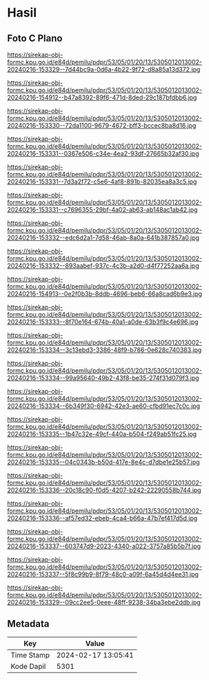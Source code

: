 # Hasil

## Foto C Plano

https://sirekap-obj-formc.kpu.go.id/e84d/pemilu/pdpr/53/05/01/20/13/5305012013002-20240216-153329--7d44bc9a-0d6a-4b22-9f72-d8a85a13d372.jpg

https://sirekap-obj-formc.kpu.go.id/e84d/pemilu/pdpr/53/05/01/20/13/5305012013002-20240216-154912--b47a8392-89f6-471d-8ded-29c187bfdbb6.jpg

https://sirekap-obj-formc.kpu.go.id/e84d/pemilu/pdpr/53/05/01/20/13/5305012013002-20240216-153330--72da1100-9679-4672-bff3-bccec8ba8d16.jpg

https://sirekap-obj-formc.kpu.go.id/e84d/pemilu/pdpr/53/05/01/20/13/5305012013002-20240216-153331--0367e506-c34e-4ea2-93df-27665b32af30.jpg

https://sirekap-obj-formc.kpu.go.id/e84d/pemilu/pdpr/53/05/01/20/13/5305012013002-20240216-153331--7d3a2f72-c5e6-4af8-891b-82035ea8a3c5.jpg

https://sirekap-obj-formc.kpu.go.id/e84d/pemilu/pdpr/53/05/01/20/13/5305012013002-20240216-153331--c7696355-29bf-4a02-ab63-ab148ac1ab42.jpg

https://sirekap-obj-formc.kpu.go.id/e84d/pemilu/pdpr/53/05/01/20/13/5305012013002-20240216-153332--edc6d2a1-7d58-46ab-8a0a-641b387857a0.jpg

https://sirekap-obj-formc.kpu.go.id/e84d/pemilu/pdpr/53/05/01/20/13/5305012013002-20240216-153332--893aabef-937c-4c3b-a2d0-d4f77252aa6a.jpg

https://sirekap-obj-formc.kpu.go.id/e84d/pemilu/pdpr/53/05/01/20/13/5305012013002-20240216-154913--0e2f0b3b-8ddb-4696-beb6-66a8cad6b9e3.jpg

https://sirekap-obj-formc.kpu.go.id/e84d/pemilu/pdpr/53/05/01/20/13/5305012013002-20240216-153333--8f70e164-674b-40a1-a0de-63b3f9c4e696.jpg

https://sirekap-obj-formc.kpu.go.id/e84d/pemilu/pdpr/53/05/01/20/13/5305012013002-20240216-153334--3c13ebd3-3386-48f9-b786-0e628c740383.jpg

https://sirekap-obj-formc.kpu.go.id/e84d/pemilu/pdpr/53/05/01/20/13/5305012013002-20240216-153334--99a95640-49b2-43f8-be35-274f31d079f3.jpg

https://sirekap-obj-formc.kpu.go.id/e84d/pemilu/pdpr/53/05/01/20/13/5305012013002-20240216-153334--6b349f30-6942-42e3-ae60-cfbd91ec7c0c.jpg

https://sirekap-obj-formc.kpu.go.id/e84d/pemilu/pdpr/53/05/01/20/13/5305012013002-20240216-153335--1b47c32e-49cf-440a-b504-f249ab51fc25.jpg

https://sirekap-obj-formc.kpu.go.id/e84d/pemilu/pdpr/53/05/01/20/13/5305012013002-20240216-153335--04c0343b-b50d-417e-8e4c-d7dbe1e25b57.jpg

https://sirekap-obj-formc.kpu.go.id/e84d/pemilu/pdpr/53/05/01/20/13/5305012013002-20240216-153336--20c18c90-f0d5-4207-b242-22290558b744.jpg

https://sirekap-obj-formc.kpu.go.id/e84d/pemilu/pdpr/53/05/01/20/13/5305012013002-20240216-153336--af57ed32-ebeb-4ca4-b66a-47b7ef417d5d.jpg

https://sirekap-obj-formc.kpu.go.id/e84d/pemilu/pdpr/53/05/01/20/13/5305012013002-20240216-153337--603747d9-2023-4340-a022-3757a85b5b7f.jpg

https://sirekap-obj-formc.kpu.go.id/e84d/pemilu/pdpr/53/05/01/20/13/5305012013002-20240216-153337--5f8c99b9-8f79-48c0-a09f-6a45d4d4ee31.jpg

https://sirekap-obj-formc.kpu.go.id/e84d/pemilu/pdpr/53/05/01/20/13/5305012013002-20240216-153329--09cc2ee5-0eee-48ff-9238-34ba3ebe2ddb.jpg


## Metadata

| Key        | Value               |
| ---------- | ------------------- |
| Time Stamp | 2024-02-17 13:05:41 |
| Kode Dapil | 5301                |



